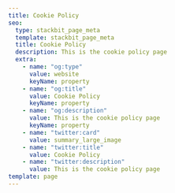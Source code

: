 ```yaml
---
title: Cookie Policy
seo:
  type: stackbit_page_meta
  template: stackbit_page_meta
  title: Cookie Policy
  description: This is the cookie policy page
  extra:
    - name: "og:type"
      value: website
      keyName: property
    - name: "og:title"
      value: Cookie Policy
      keyName: property
    - name: "og:description"
      value: This is the cookie policy page
      keyName: property
    - name: "twitter:card"
      value: summary_large_image
    - name: "twitter:title"
      value: Cookie Policy
    - name: "twitter:description"
      value: This is the cookie policy page
template: page
---
```

